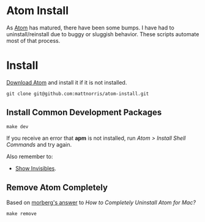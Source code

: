 # Atom Install

As [Atom](http://atom.io) has matured, there have been some bumps. I have had to uninstall/reinstall due to buggy or sluggish behavior. These scripts automate most of that process.

# Install

[Download Atom](http://atom.io) and install it if it is not installed.

    git clone git@github.com:mattnorris/atom-install.git

## Install Common Development Packages

    make dev

If you receive an error that **apm** is not installed, run *Atom > Install Shell Commands* and try again.

Also remember to:

- [Show Invisibles](https://gist.github.com/timrwood/9242517#comment-1181001).

## Remove Atom Completely

Based on [morberg's answer](https://discuss.atom.io/t/how-to-completely-uninstall-atom-for-mac/9084/10) to *How to Completely Uninstall Atom for Mac?*

    make remove

